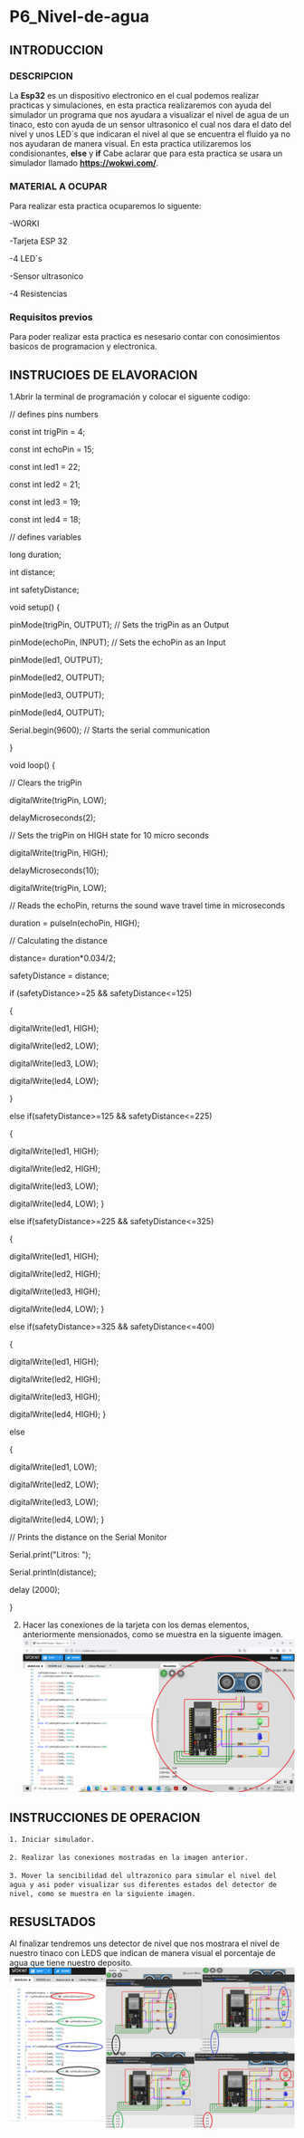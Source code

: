 # P6_Nivel-de-agua
## INTRODUCCION

### DESCRIPCION 

La **Esp32**  es un dispositivo electronico en el cual podemos realizar practicas y simulaciones, en esta practica realizaremos  con ayuda del simulador un programa que nos ayudara a visualizar el nivel de agua de un tinaco, esto con ayuda de un sensor ultrasonico el cual nos dara el dato del nivel y unos LED´s que indicaran el nivel al que se encuentra el fluido ya no nos ayudaran de manera visual. En esta practica utilizaremos los condisionantes, **else** y **if**  Cabe aclarar que para esta practica se usara un simulador llamado **https://wokwi.com/**.

### MATERIAL A OCUPAR

Para realizar esta practica ocuparemos lo siguente:

-WORKI

-Tarjeta ESP 32

-4 LED´s

-Sensor ultrasonico

-4 Resistencias

### Requisitos previos

Para poder realizar esta practica es nesesario contar con conosimientos basicos de programacion y electronica.

## INSTRUCIOES DE ELAVORACION 

1.Abrir la terminal de programación y colocar el siguente codigo:

// defines pins numbers

const int trigPin = 4;

const int echoPin = 15;

const int led1 = 22;

const int led2 = 21;

const int led3 = 19;

const int led4 = 18;

// defines variables

long duration;

int distance;

int safetyDistance;


void setup() {

pinMode(trigPin, OUTPUT); // Sets the trigPin as an Output

pinMode(echoPin, INPUT); // Sets the echoPin as an Input

pinMode(led1, OUTPUT);

pinMode(led2, OUTPUT);

pinMode(led3, OUTPUT);

pinMode(led4, OUTPUT);

Serial.begin(9600); // Starts the serial communication

}


void loop() {

// Clears the trigPin

digitalWrite(trigPin, LOW);

delayMicroseconds(2);

// Sets the trigPin on HIGH state for 10 micro seconds

digitalWrite(trigPin, HIGH);

delayMicroseconds(10);

digitalWrite(trigPin, LOW);

// Reads the echoPin, returns the sound wave travel time in microseconds

duration = pulseIn(echoPin, HIGH);

// Calculating the distance

distance= duration*0.034/2;

safetyDistance = distance;

if (safetyDistance>=25 && safetyDistance<=125)

{

  digitalWrite(led1, HIGH);
  
  digitalWrite(led2, LOW);
  
  digitalWrite(led3, LOW);
  
  digitalWrite(led4, LOW);

}

else if(safetyDistance>=125 && safetyDistance<=225) 

{

  digitalWrite(led1, HIGH);
  
  digitalWrite(led2, HIGH);
  
  digitalWrite(led3, LOW);
  
  digitalWrite(led4, LOW);
}


else if(safetyDistance>=225 && safetyDistance<=325) 

{

  digitalWrite(led1, HIGH);
  
  digitalWrite(led2, HIGH);
  
  digitalWrite(led3, HIGH);
  
  digitalWrite(led4, LOW);
}

else if(safetyDistance>=325 && safetyDistance<=400) 

{

  digitalWrite(led1, HIGH);
  
  digitalWrite(led2, HIGH);
  
  digitalWrite(led3, HIGH);
  
  digitalWrite(led4, HIGH);
}

else

{

  digitalWrite(led1, LOW);
  
  digitalWrite(led2, LOW);
  
  digitalWrite(led3, LOW);
  
  digitalWrite(led4, LOW);
}



// Prints the distance on the Serial Monitor

Serial.print("Litros: ");

Serial.println(distance);

delay (2000);

}

2. Hacer las conexiones de la tarjeta con los demas elementos, anteriormente mensionados, como se muestra en la siguente imagen. 
 ![](https://github.com/nijs17/P6_Nivel-de-agua/blob/main/l1.png)


## INSTRUCCIONES DE OPERACION 


    1. Iniciar simulador.
    
    2. Realizar las conexiones mostradas en la imagen anterior.
    
    3. Mover la sencibilidad del ultrazonico para simular el nivel del agua y asi poder visualizar sus diferentes estados del detector de nivel, como se muestra en la siguiente imagen.
    
## RESUSLTADOS
Al finalizar tendremos uns detector de nivel que nos mostrara el nivel de nuestro tinaco con LEDS que indican de manera visual el porcentaje de agua que tiene nuestro deposito.
![](https://github.com/nijs17/P6_Nivel-de-agua/blob/main/l2.png)
